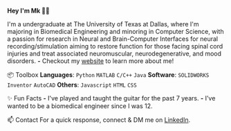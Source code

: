 **Hey I'm Mk 👋🏾**

I'm a undergraduate at The University of Texas at Dallas, where I'm majoring in Biomedical Engineering and minoring in Computer Science, with a passion for research in Neural and Brain-Computer Interfaces for neural recording/stimulation aiming to restore function for those facing spinal cord injuries and treat associated neuromuscular, neurodegenerative, and mood disorders.
**-** Checkout my [website](https://mkmaharana.com/) to learn more about me!

📦 Toolbox
**Languages**: `Python` `MATLAB` `C/C++`  `Java`
**Software**: `SOLIDWORKS` `Inventor` `AutoCAD` 
**Others**: `Javascript` `HTML` `CSS`

✨ Fun Facts
**-** I've played and taught the guitar for the past 7 years.
**-** I've wanted to be a biomedical engineer since I was 12.

📫 Contact
For a quick response, connect & DM me on [LinkedIn](https://www.linkedin.com/in/mrigankmaharana/).
